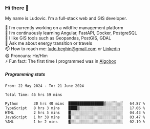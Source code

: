### Hi there 👋

My name is Ludovic. I'm a full-stack web and GIS developer.

 🔭 I’m currently working on a wildfire management platform<br/>
 🌱 I’m continuously learning Angular, FastAPI, Docker, PostgreSQL<br/>
 👯 I like GIS tools such as Geopandas, PostGIS, GDAL<br/>
 💬 Ask me about energy transition or travels<br/>
 📫 How to reach me: ludo.beghin@gmail.com or [Linkedin](https://www.linkedin.com/in/ludovic-beghin/)<br/>
 😄 Pronouns: He/Him<br/>
 ⚡ Fun fact: The first time I programmed was in [Algobox](https://fr.wikipedia.org/wiki/Algobox)<br/>

##### Programming stats
<!--START_SECTION:waka-->

```txt
From: 22 May 2024 - To: 21 June 2024

Total Time: 46 hrs 59 mins

Python       30 hrs 40 mins  ████████████████▒░░░░░░░░   64.87 %
TypeScript   8 hrs 3 mins    ████▒░░░░░░░░░░░░░░░░░░░░   17.06 %
HTML         2 hrs 5 mins    █░░░░░░░░░░░░░░░░░░░░░░░░   04.43 %
JavaScript   1 hr 38 mins    █░░░░░░░░░░░░░░░░░░░░░░░░   03.47 %
YAML         1 hr 2 mins     ▓░░░░░░░░░░░░░░░░░░░░░░░░   02.19 %
```

<!--END_SECTION:waka-->
